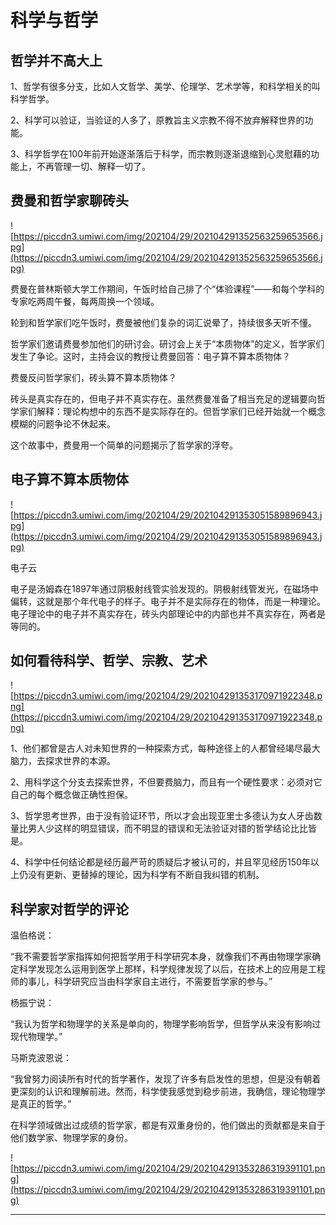 # 科学与哲学

## 哲学并不高大上

1、哲学有很多分支，比如人文哲学、美学、伦理学、艺术学等，和科学相关的叫科学哲学。

2、科学可以验证，当验证的人多了，原教旨主义宗教不得不放弃解释世界的功能。

3、科学哲学在100年前开始逐渐落后于科学，而宗教则逐渐退缩到心灵慰藉的功能上，不再管理一切、解释一切了。

## 费曼和哲学家聊砖头

![https://piccdn3.umiwi.com/img/202104/29/202104291352563259653566.jpg](https://piccdn3.umiwi.com/img/202104/29/202104291352563259653566.jpg)

费曼在普林斯顿大学工作期间，午饭时给自己排了个“体验课程”——和每个学科的专家吃两周午餐，每两周换一个领域。

轮到和哲学家们吃午饭时，费曼被他们复杂的词汇说晕了，持续很多天听不懂。

哲学家们邀请费曼参加他们的研讨会。研讨会上关于“本质物体”的定义，哲学家们发生了争论。这时，主持会议的教授让费曼回答：电子算不算本质物体？

费曼反问哲学家们，砖头算不算本质物体？

砖头是真实存在的，但电子并不真实存在。虽然费曼准备了相当充足的逻辑要向哲学家们解释：理论构想中的东西不是实际存在的。但哲学家们已经开始就一个概念模糊的问题争论不休起来。

这个故事中，费曼用一个简单的问题揭示了哲学家的浮夸。

## 电子算不算本质物体

![https://piccdn3.umiwi.com/img/202104/29/202104291353051589896943.jpg](https://piccdn3.umiwi.com/img/202104/29/202104291353051589896943.jpg)

电子云

电子是汤姆森在1897年通过阴极射线管实验发现的。阴极射线管发光，在磁场中偏转，这就是那个年代电子的样子。电子并不是实际存在的物体，而是一种理论。电子理论中的电子并不真实存在，砖头内部理论中的内部也并不真实存在，两者是等同的。

## 如何看待科学、哲学、宗教、艺术

![https://piccdn3.umiwi.com/img/202104/29/202104291353170971922348.png](https://piccdn3.umiwi.com/img/202104/29/202104291353170971922348.png)

1、他们都曾是古人对未知世界的一种探索方式，每种途径上的人都曾经竭尽最大脑力，去探求世界的本源。

2、用科学这个分支去探索世界，不但要费脑力，而且有一个硬性要求：必须对它自己的每个概念做正确性担保。

3、哲学思考世界，由于没有验证环节，所以才会出现亚里士多德认为女人牙齿数量比男人少这样的明显错误，而不明显的错误和无法验证对错的哲学结论比比皆是。

4、科学中任何结论都是经历最严苛的质疑后才被认可的，并且罕见经历150年以上仍没有更新、更替掉的理论，因为科学有不断自我纠错的机制。

## 科学家对哲学的评论

温伯格说：

“我不需要哲学家指挥如何把哲学用于科学研究本身，就像我们不再由物理学家确定科学发现怎么运用到医学上那样，科学规律发现了以后，在技术上的应用是工程师的事儿，科学研究应当由科学家自主进行，不需要哲学家的参与。”

杨振宁说：

“我认为哲学和物理学的关系是单向的，物理学影响哲学，但哲学从来没有影响过现代物理学。”

马斯克波恩说：

“我曾努力阅读所有时代的哲学著作，发现了许多有启发性的思想，但是没有朝着更深刻的认识和理解前进。然而，科学使我感觉到稳步前进，我确信，理论物理学是真正的哲学。”

在科学领域做出过成绩的哲学家，都是有双重身份的，他们做出的贡献都是来自于他们数学家、物理学家的身份。

![https://piccdn3.umiwi.com/img/202104/29/202104291353286319391101.png](https://piccdn3.umiwi.com/img/202104/29/202104291353286319391101.png)

---
